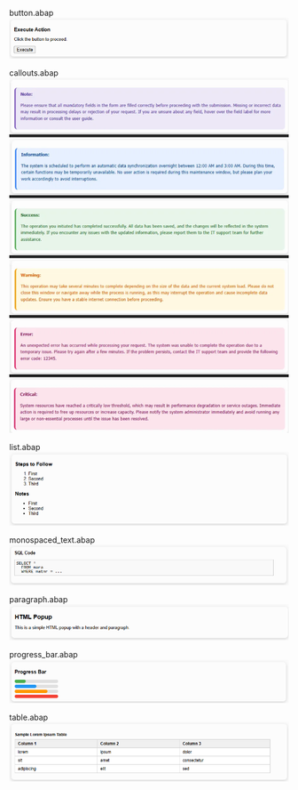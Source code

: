 

button.abap
![Header and Paragraph](../images/button.png)

callouts.abap
![Header and Paragraph](../images/callouts.png)

list.abap
![Header and Paragraph](../images/list.png)

monospaced_text.abap
![Header and Paragraph](../images/monospaced_text.png)

paragraph.abap
![Header and Paragraph](../images/header_paragraph.png)

progress_bar.abap
![Header and Paragraph](../images/progress_bar.png)

table.abap
![Header and Paragraph](../images/table.png)
